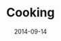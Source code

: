 ---
layout: archive
title: "Cooking"
date: 2014-09-14
excerpt: "I try everything from crockpot meals to homemade roti."
image:
  feature: cooking-feature.jpg
  teaser: cooking-feature.jpg
  thumb: cooking-feature.jpg
ads: true
share: true
---